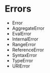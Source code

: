 # Errors

- Error
- AggregateError
- EvalError
- InternalError
- RangeError
- ReferenceError
- SyntaxError
- TypeError
- URIError